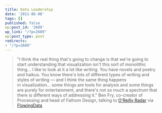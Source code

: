 ```yaml
---
title: Data Leadership
date: '2011-06-08'
tags: []
published: false
wp:post_id: '2689'
wp_link: "/?p=2689"
wp:post_type: post
redirects:
- "/?p=2689"
---
```


> "I think the real thing that's going to change is that we're going to start understanding that visualization isn't this sort of monolithic thing... I like to look at it a lot like writing. You have novels and poetry and haikus. You know there's lots of different types of writing and styles of writing — and I think the same thing happens in visualization... some things are tools for analysis and some things are purely for entertainment, and there's not so much a spectrum that there is different ways of addressing it." Ben Fry, co-creator of Processing and head of Fathom Design, talking to [O'Reilly Radar](http://fathom.info/latest/581) via [FlowingData](http://flowingdata.com/2011/05/13/ben-fry-on-visualization-future-and-data-literacy/)

